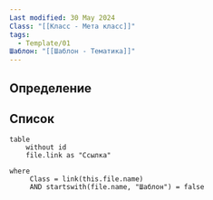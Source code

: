 ```yaml
---
Last modified: 30 May 2024
Class: "[[Класс - Мета класс]]"
tags:
  - Template/01
Шаблон: "[[Шаблон - Тематика]]"
---
```

## Определение

## Список
```dataview
table
	without id
	file.link as "Ссылка"

where
	 Class = link(this.file.name) 
	 AND startswith(file.name, "Шаблон") = false
```